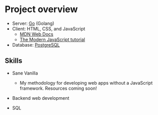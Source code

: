 # Project overview
- Server: [Go](https://go.dev) (Golang)
- Client: HTML, CSS, and JavaScript
  - [MDN Web Docs](https://developer.mozilla.org/en-US/)
  - [The Modern JavaScript tutorial](https://javascript.info)
- Database: [PostgreSQL](https://www.postgresql.org/)

## Skills
- Sane Vanilla
  - My methodology for developing web apps without a JavaScript framework. Resources coming soon!

- Backend web development
- SQL
